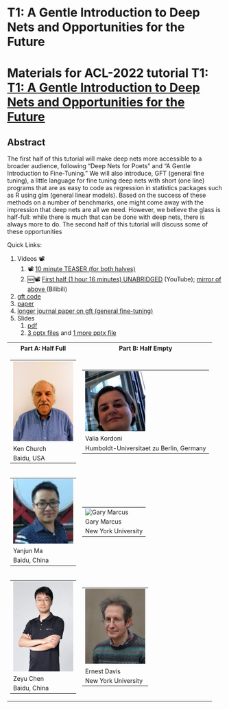 # T1: A Gentle Introduction to Deep Nets and Opportunities for the Future

<h1>Materials for ACL-2022 tutorial T1: <a href="https://www.2022.aclweb.org/tutorials">T1: A Gentle Introduction to Deep Nets and Opportunities for the Future</a></h1>

<h2>Abstract</h2>
The first half of this tutorial will make deep nets more accessible to a broader audience, following “Deep Nets for Poets” and “A Gentle Introduction to Fine-Tuning.” We will also introduce, GFT (general fine tuning), a little language for fine tuning deep nets with short (one line) programs that are as easy to code as regression in statistics packages such as R using glm (general linear models).  Based on the success of these methods on a number of  benchmarks, one might come away with the impression that deep nets are all we need. However, we believe the glass is half-full: while there is much that can be done with deep nets, there is always more to do.  The second half of this tutorial will discuss some of these opportunities



<p>
Quick Links:
<ol>
<li>Videos 📽️ <ol>
	<li>📽️ <a href="https://youtu.be/IKjx38AV4bo">10 minute TEASER (for both halves)</a></li>
	<li>🆕📽️  <a href="https://youtu.be/fWS-pgKYE_o">First half (1 hour 16 minutes) UNABRIDGED</a> (YouTube);
<a href="https://www.bilibili.com/video/BV1Y54y1Z7H6?spm_id_from=444.41.list.card_archive.click"> mirror of above </a> (Bilibili)
</li>
	</ol></li>
<li><a href="https://github.com/kwchurch/gft">gft code</a></li>

<li><a href="https://aclanthology.org/2022.acl-tutorials.1/">paper</a></li>
<li><a href="https://www.doi.org/10.1017/S1351324922000237">longer journal paper on gft (general fine-tuning)</a></li>
<li>Slides<ol>
		   <li><a href="slides/ACL-2022_tutorial_part_AB_V8.pdf">pdf</a></li>
  		   <li><a href="slides/ACL-2022_tutorial_slides_part_A">3 pptx files</a> and <a href="slides/ACL-2022_tutorial_slides_part_B/ACL2022-Part2Final.pptx">1 more pptx file</a></li>
		   </ol></li>
</ol>

<p>
<table><tr><th>Part A: Half Full</th><th>Part B: Half Empty</th></tr>
    <tr>                 <td> <table><tr><td><img src="instructors/KenChurch.jpg" alt="Ken Church" width=140></td></tr><tr><td>Ken Church</td></tr><tr><td>Baidu, USA</td></tr></table></td>
		    	 <td> <table><tr><td><img src="instructors/ValiaKordoni.jpeg" alt="Valia Kordoni" width=140> </td></tr><tr><td>Valia Kordoni</td></tr><tr><td>Humboldt-Universitaet zu Berlin, Germany</td></tr></table></td></tr>
    <tr> 
		    	 <td><table><tr><td><img src="instructors/YanjunMa.jpg" alt="YanjunMa.jpg" width=140> </td></tr><tr><td>Yanjun Ma</td></tr></tr><tr><td>Baidu, China</td></tr></table></td>
			 <td><table><tr><td><img src="http://garymarcus.com/rw_common/images/r9Z9V9K2RNuITm5s6lAdLw_thumb_c987.jpg" alt="Gary Marcus" width=140> </td></tr><tr><td>Gary Marcus</td></tr><tr><td>New York University</td></tr></table></td></tr>
    <tr>		 <td><table><tr><td><img src="instructors/ZeyuChen.jpg" alt="Zeyu Chen" width=140> </td></tr><tr><td>Zeyu Chen</td></tr></tr><tr><td>Baidu, China</td></tr></table></td>
			 <td><table><tr><td><img src="instructors/ErnestDavis.jpg" alt="Ernest Davis" width=140> </td></tr><tr><td>Ernest Davis</td></tr></tr><tr><td>New York University</td></tr></table></td></tr></table>
